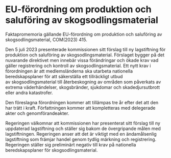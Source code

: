 # EU-förordning om produktion och saluföring av skogsodlingsmaterial

Faktapromemoria gällande EU\-förordning om produktion och saluföring av skogsodlingsmaterial, COM(2023\) 415\.

Den 5 juli 2023 presenterade kommissionen sitt förslag till ny lagstiftning för
produktion och saluföring av skogsodlingsmaterial. Förslaget bygger på det
nuvarande direktivet men innebär vissa förändringar och ökade krav vad
gäller registrering och kontroll av skogsodlingsmaterial. Ett nytt krav i
förordningen är att medlemsländerna ska utarbeta nationella
beredskapsplaner för att säkerställa ett tillräckligt utbud av skogsodlingsmaterial till återbeskogning av områden som påverkats av
extrema väderhändelser, skogsbränder, sjukdomar och skadedjursutbrott eller andra katastrofer.

Den föreslagna förordningen kommer att tillämpas tre år efter det att den har trätt i kraft. Författningen kommer att kompletteras med delegerade akter och genomförandeakter.

Regeringen välkomnar att kommissionen har presenterat sitt förslag till ny uppdaterad lagstiftning och ställer sig bakom de övergripande målen med lagstiftningen. Regeringen anser att det är viktigt med en ändamålsenlig lagstiftning som främjar handel genom tydlig märkning och registrering. Regeringen ställer sig preliminärt negativ till krav på nationella beredskapsplaner för skogsodlingsmaterial.
